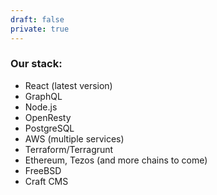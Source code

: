 ```yaml
---
draft: false
private: true
---
```


### Our stack:
- React (latest version)
- GraphQL
- Node.js
- OpenResty
- PostgreSQL
- AWS (multiple services)
- Terraform/Terragrunt
- Ethereum, Tezos (and more chains to come)
- FreeBSD
- Craft CMS
